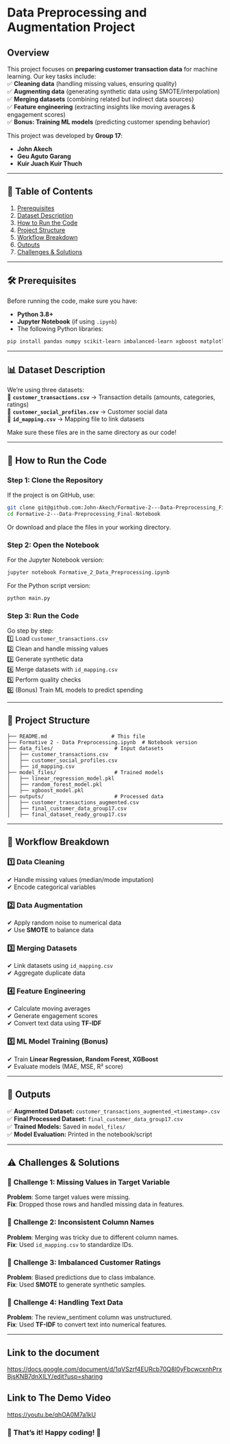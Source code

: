 # **Data Preprocessing and Augmentation Project**  

## **Overview**  
This project focuses on **preparing customer transaction data** for machine learning. Our key tasks include:  
✅ **Cleaning data** (handling missing values, ensuring quality)  
✅ **Augmenting data** (generating synthetic data using SMOTE/interpolation)  
✅ **Merging datasets** (combining related but indirect data sources)  
✅ **Feature engineering** (extracting insights like moving averages & engagement scores)  
✅ **Bonus: Training ML models** (predicting customer spending behavior)  

This project was developed by **Group 17**:  
- **John Akech**  
- **Geu Aguto Garang**  
- **Kuir Juach Kuir Thuch**  

---

## 📌 **Table of Contents**  
1. [Prerequisites](#prerequisites)  
2. [Dataset Description](#dataset-description)  
3. [How to Run the Code](#how-to-run-the-code)  
4. [Project Structure](#project-structure)  
5. [Workflow Breakdown](#workflow-breakdown)  
6. [Outputs](#outputs)  
7. [Challenges & Solutions](#challenges-&-solutions)  

---

## 🛠 **Prerequisites**  
Before running the code, make sure you have:  
- **Python 3.8+**  
- **Jupyter Notebook** (if using `.ipynb`)  
- The following Python libraries:  

```bash
pip install pandas numpy scikit-learn imbalanced-learn xgboost matplotlib seaborn
```  

---

## 📊 **Dataset Description**  
We’re using three datasets:  
📌 **`customer_transactions.csv`** → Transaction details (amounts, categories, ratings)  
📌 **`customer_social_profiles.csv`** → Customer social data  
📌 **`id_mapping.csv`** → Mapping file to link datasets  

Make sure these files are in the same directory as our code!  

---

## 🚀 **How to Run the Code**  

### **Step 1: Clone the Repository**  
If the project is on GitHub, use:  

```bash
git clone git@github.com:John-Akech/Formative-2---Data-Preprocessing_Final-Notebook.git
cd Formative-2---Data-Preprocessing_Final-Notebook
```  

Or download and place the files in your working directory.  

### **Step 2: Open the Notebook**  
For the Jupyter Notebook version:  

```bash
jupyter notebook Formative_2_Data_Preprocessing.ipynb
```  

For the Python script version:  

```bash
python main.py
```  

### **Step 3: Run the Code**  
Go step by step:  
1️⃣ Load `customer_transactions.csv`  
2️⃣ Clean and handle missing values  
3️⃣ Generate synthetic data  
4️⃣ Merge datasets with `id_mapping.csv`  
5️⃣ Perform quality checks  
6️⃣ (Bonus) Train ML models to predict spending  

---

## 📂 **Project Structure**  

```
├── README.md                     # This file  
├── Formative 2 - Data Preprocessing.ipynb  # Notebook version  
├── data_files/                    # Input datasets  
│   ├── customer_transactions.csv  
│   ├── customer_social_profiles.csv  
│   ├── id_mapping.csv  
├── model_files/                   # Trained models  
│   ├── linear_regression_model.pkl  
│   ├── random_forest_model.pkl  
│   ├── xgboost_model.pkl  
├── outputs/                       # Processed data  
│   ├── customer_transactions_augmented.csv  
│   ├── final_customer_data_group17.csv  
│   ├── final_dataset_ready_group17.csv  
```  

---

## 🔬 **Workflow Breakdown**  

### **1️⃣ Data Cleaning**  
✔ Handle missing values (median/mode imputation)  
✔ Encode categorical variables  

### **2️⃣ Data Augmentation**  
✔ Apply random noise to numerical data  
✔ Use **SMOTE** to balance data  

### **3️⃣ Merging Datasets**  
✔ Link datasets using `id_mapping.csv`  
✔ Aggregate duplicate data  

### **4️⃣ Feature Engineering**  
✔ Calculate moving averages  
✔ Generate engagement scores  
✔ Convert text data using **TF-IDF**  

### **5️⃣ ML Model Training (Bonus)**  
✔ Train **Linear Regression, Random Forest, XGBoost**  
✔ Evaluate models (MAE, MSE, R² score)  

---

## 🎯 **Outputs**  

✅ **Augmented Dataset:** `customer_transactions_augmented_<timestamp>.csv`  
✅ **Final Processed Dataset:** `final_customer_data_group17.csv`  
✅ **Trained Models:** Saved in `model_files/`  
✅ **Model Evaluation:** Printed in the notebook/script  

---

## ⚠️ **Challenges & Solutions**  

### 🔹 **Challenge 1: Missing Values in Target Variable**  
**Problem**: Some target values were missing.  
**Fix**: Dropped those rows and handled missing data in features.  

### 🔹 **Challenge 2: Inconsistent Column Names**  
**Problem**: Merging was tricky due to different column names.  
**Fix**: Used `id_mapping.csv` to standardize IDs.  

### 🔹 **Challenge 3: Imbalanced Customer Ratings**  
**Problem**: Biased predictions due to class imbalance.  
**Fix**: Used **SMOTE** to generate synthetic samples.  

### 🔹 **Challenge 4: Handling Text Data**  
**Problem**: The review_sentiment column was unstructured.  
**Fix**: Used **TF-IDF** to convert text into numerical features.  


---
## Link to the document
https://docs.google.com/document/d/1qVSzrf4EURcb70Q8l0yFbcwcxnhPrxBjsKNB7dnXILY/edit?usp=sharing

## Link to The Demo Video
https://youtu.be/qhOA0M7a1kU

### 🎉 That’s it! Happy coding! 🚀  
